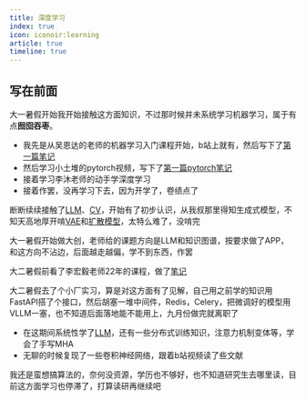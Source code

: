 ```yaml
---
title: 深度学习
index: true
icon: iconoir:learning
article: true
timeline: true
---
```

## 写在前面
大一暑假开始我开始接触这方面知识，不过那时候并未系统学习机器学习，属于有点**囫囵吞枣**。
- 我先是从吴恩达的老师的机器学习入门课程开始，b站上就有，然后写下了[第一篇笔记](/dl/primer/ML.md)
- 然后学习小土堆的pytorch视频，写下了[第一篇pytorch笔记](/dl/pytorch/pytorch.md)
- 接着学习李沐老师的动手学深度学习
- 接着作罢，没再学习下去，因为开学了，卷绩点了

断断续续接触了[LLM](/dl/llm/README.md)、[CV](/dl/cv/README.md)，开始有了初步认识，从我叔那里得知生成式模型，不知天高地厚开啃[VAE](/dl/cv/VAE.md)和[扩散模型](/dl/cv/DiffusionModel.md)，太特么难了，没啃完

大一暑假开始做大创，老师给的课题方向是LLM和知识图谱，按要求做了APP，和这方向不沾边，后面越走越偏，学不到东西，作罢

大二暑假前看了李宏毅老师22年的课程，做了[笔记](/dl/primer/DL.md)

大二暑假去了个小厂实习，算是对这方面有了见解，自己用之前学的知识用FastAPI搭了个接口，然后胡塞一堆中间件，Redis，Celery，把微调好的模型用VLLM一塞，也不知道后面落地能不能用上，九月份做完就离职了
- 在这期间系统性学了[LLM](/dl/llm/LLM.md)，还有一些分布式训练知识，注意力机制变体等，学会了手写MHA
- 无聊的时候复现了一些卷积神经网络，跟着b站视频读了些文献


我还是蛮想搞算法的，奈何没资源，学历也不够好，也不知道研究生去哪里读，目前这方面学习也停滞了，打算读研再继续吧